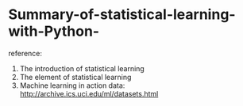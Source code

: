 # Summary-of-statistical-learning-with-Python-
reference: 
1. The introduction of statistical learning
2. The element of statistical learning
3. Machine learning in action
data:
http://archive.ics.uci.edu/ml/datasets.html
